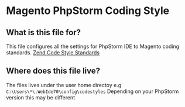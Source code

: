 Magento PhpStorm Coding Style
====================

## What is this file for?

This file configures all the settings for PhpStorm IDE to Magento coding standards.
[Zend Code Style Standards](http://framework.zend.com/manual/en/coding-standard.coding-style.html)

## Where does this file live?
The files lives under the user home directoy e.g
`C:\Users\*\.WebIde70\config\codestyles`
Depending on your PhpStorm version this may be different

